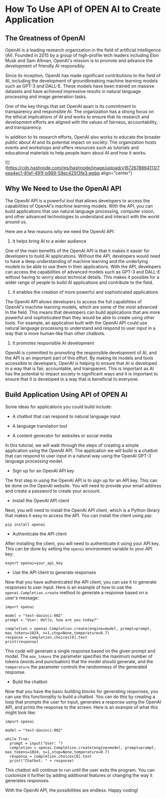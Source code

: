 # How To Use  API of OPEN AI to Create Application

## The Greatness of OpenAI

OpenAI is a leading research organization in the field of artificial intelligence (AI). Founded in 2015 by a group of high-profile tech leaders including Elon Musk and Sam Altman, OpenAI's mission is to promote and advance the development of friendly AI responsibly.

Since its inception, OpenAI has made significant contributions to the field of AI, including the development of groundbreaking machine learning models such as GPT-3 and DALL-E. These models have been trained on massive datasets and have achieved impressive results in natural language processing and image generation tasks.

One of the key things that set OpenAI apart is its commitment to transparency and responsible AI. The organization has a strong focus on the ethical implications of AI and works to ensure that its research and development efforts are aligned with the values of fairness, accountability, and transparency.

In addition to its research efforts, OpenAI also works to educate the broader public about AI and its potential impact on society. The organization hosts events and workshops and offers resources such as tutorials and educational materials to help people learn about AI and how it works.

![](https://cdn.hashnode.com/res/hashnode/image/upload/v1672678864113/7eea4ec1-81ef-491f-b989-59ec425f3fe3.webp align="center")

## Why We Need to Use the OpenAI API

The OpenAI API is a powerful tool that allows developers to access the capabilities of OpenAI's machine learning models. With the API, you can build applications that use natural language processing, computer vision, and other advanced technologies to understand and interact with the world around us.

Here are a few reasons why we need the OpenAI API:

1. It helps bring AI to a wider audience
    

One of the main benefits of the OpenAI API is that it makes it easier for developers to build AI applications. Without the API, developers would need to have a deep understanding of machine learning and the underlying models to be able to use them in their applications. With the API, developers can access the capabilities of advanced models such as GPT-3 and DALL-E without having to worry about technical details. This makes it possible for a wider range of people to build AI applications and contribute to the field.

1. It enables the creation of more powerful and sophisticated applications
    

The OpenAI API allows developers to access the full capabilities of OpenAI's machine learning models, which are some of the most advanced in the field. This means that developers can build applications that are more powerful and sophisticated than they would be able to create using other tools. For example, an application built with the OpenAI API could use natural language processing to understand and respond to user input in a way that is more human-like than other chatbots.

1. It promotes responsible AI development
    

OpenAI is committed to promoting the responsible development of AI, and the API is an important part of this effort. By making its models and tools accessible to developers, OpenAI is helping to ensure that AI is developed in a way that is fair, accountable, and transparent. This is important as AI has the potential to impact society in significant ways and it is important to ensure that it is developed in a way that is beneficial to everyone.

## Build Application Using API of OPEN AI

Some ideas for applications you could build include:

* A chatbot that can respond to natural language input
    
* A language translation tool
    
* A content generator for websites or social media
    

In this tutorial, we will walk through the steps of creating a simple application using the OpenAI API. The application we will build is a chatbot that can respond to user input in a natural way using the OpenAI GPT-3 language processing model.

* Sign up for an OpenAI API key
    

The first step in using the OpenAI API is to sign up for an API key. This can be done on the OpenAI website. You will need to provide your email address and create a password to create your account.

* Install the OpenAI API client
    

Next, you will need to install the OpenAI API client, which is a Python library that makes it easy to access the API. You can install the client using pip:

```plaintext
pip install openai
```

* Authenticate the API client
    

After installing the client, you will need to authenticate it using your API key. This can be done by setting the `openai` environment variable to your API key:

```plaintext
export openai=your_api_key
```

* Use the API client to generate responses
    

Now that you have authenticated the API client, you can use it to generate responses to user input. Here is an example of how to use the `openai.Completion.create` method to generate a response based on a user's message:

```plaintext
import openai

model = "text-davinci-002"
prompt = "User: Hello, how are you today?"

completion = openai.Completion.create(engine=model, prompt=prompt, max_tokens=1024, n=1,stop=None,temperature=0.7)
response = completion.choices[0].text
print(response)
```

This code will generate a single response based on the given prompt and model. The `max_tokens` the parameter specifies the maximum number of tokens (words and punctuation) that the model should generate, and the `temperature` the parameter controls the randomness of the generated response.

* Build the chatbot
    

Now that you have the basic building blocks for generating responses, you can use this functionality to build a chatbot. You can do this by creating a loop that prompts the user for input, generates a response using the OpenAI API, and prints the response to the screen. Here is an example of what this might look like:

```plaintext
import openai

model = "text-davinci-002"

while True:
  prompt = input("User: ")
  completion = openai.Completion.create(engine=model, prompt=prompt, max_tokens=1024, n=1,stop=None,temperature=0.7)
  response = completion.choices[0].text
  print("Chatbot: " + response)
```

This chatbot will continue to run until the user exits the program. You can customize it further by adding additional features or changing the way it generates responses.

With the OpenAI API, the possibilities are endless. Happy coding!
